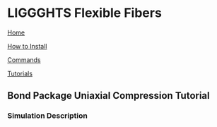 # LIGGGHTS Flexible Fibers

[Home](Home)

[How to Install](how_to_install)

[Commands](commands)

[Tutorials](tutorial_main_page)

## Bond Package Uniaxial Compression Tutorial

### Simulation Description
